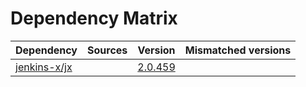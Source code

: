 # Dependency Matrix

Dependency | Sources | Version | Mismatched versions
---------- | ------- | ------- | -------------------
[jenkins-x/jx](https://github.com/jenkins-x/jx.git) |  | [2.0.459](https://github.com/jenkins-x/jx/releases/tag/v2.0.459) | 
